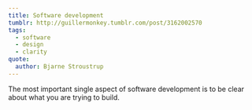 ```yaml
---
title: Software development
tumblr: http://guillermonkey.tumblr.com/post/3162002570
tags:
  - software
  - design
  - clarity
quote:
  author: Bjarne Stroustrup
---
```


The most important single aspect of software development is to be clear about what you are trying to build.
